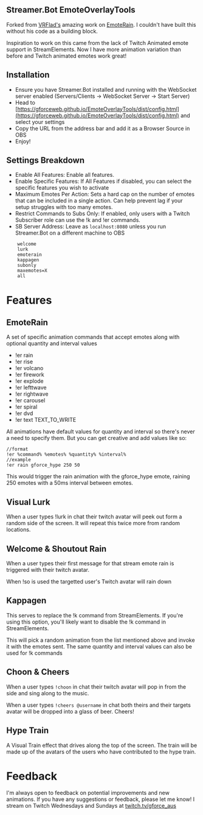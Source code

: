 ## Streamer.Bot EmoteOverlayTools

Forked from [VRFlad's](https://vrflad.com) amazing work on [EmoteRain](https://codepen.io/vrflad/pen/VwMYaYo). I couldn't have built this without his code as a building block.

Inspiration to work on this came from the lack of Twitch Animated emote support in StreamElements. Now I have more animation variation than before and Twitch animated emotes work great!

## Installation

- Ensure you have Streamer.Bot installed and running with the WebSocket server enabled (Servers/Clients -> WebSocket Server -> Start Server)
- Head to [https://gforceweb.github.io/EmoteOverlayTools/dist/config.html](https://gforceweb.github.io/EmoteOverlayTools/dist/config.html) and select your settings
- Copy the URL from the address bar and add it as a Browser Source in OBS
- Enjoy!

## Settings Breakdown

- Enable All Features: Enable all features.
- Enable Specific Features: If All Features if disabled, you can select the specific features you wish to activate
- Maximum Emotes Per Action: Sets a hard cap on the number of emotes that can be included in a single action. Can help prevent lag if your setup struggles with too many emotes.
- Restrict Commands to Subs Only: If enabled, only users with a Twitch Subscriber role can use the !k and !er commands.
- SB Server Address: Leave as `localhost:8080` unless you run Streamer.Bot on a different machine to OBS

```
    welcome
    lurk
    emoterain
    kappagen
    subonly
    maxemotes=X
    all
```

# Features

## EmoteRain

A set of specific animation commands that accept emotes along with optional quantity and interval values

- !er rain
- !er rise
- !er volcano
- !er firework
- !er explode
- !er lefttwave
- !er rightwave
- !er carousel
- !er spiral
- !er dvd
- !er text TEXT_TO_WRITE

All animations have default values for quantity and interval so there's never a need to specify them. But you can get creative and add values like so:

```
//format
!er %command% %emotes% %quantity% %interval%
//example
!er rain gforce_hype 250 50
```

This would trigger the rain animation with the gforce_hype emote, raining 250 emotes with a 50ms interval between emotes.

## Visual Lurk

When a user types !lurk in chat their twitch avatar will peek out form a random side of the screen. It will repeat this twice more from random locations.

## Welcome & Shoutout Rain

When a user types their first message for that stream emote rain is triggered with their twitch avatar.

When !so is used the targetted user's Twitch avatar will rain down

## Kappagen

This serves to replace the !k command from StreamElements. If you're using this option, you'll likely want to disable the !k command in StreamElements.

This will pick a random animation from the list mentioned above and invoke it with the emotes sent. The same quantity and interval values can also be used for !k commands

## Choon & Cheers

When a user types `!choon` in chat their twitch avatar will pop in from the side and sing along to the music.

When a user types `!cheers @username` in chat both theirs and their targets avatar will be dropped into a glass of beer. Cheers!

## Hype Train

A Visual Train effect that drives along the top of the screen. The train will be made up of the avatars of the users who have contributed to the hype train.

# Feedback

I'm always open to feedback on potential improvements and new animations. If you have any suggestions or feedback, please let me know! I stream on Twitch Wednesdays and Sundays at [twitch.tv/gforce_aus](https://www.twitch.tv/gforce_aus)
